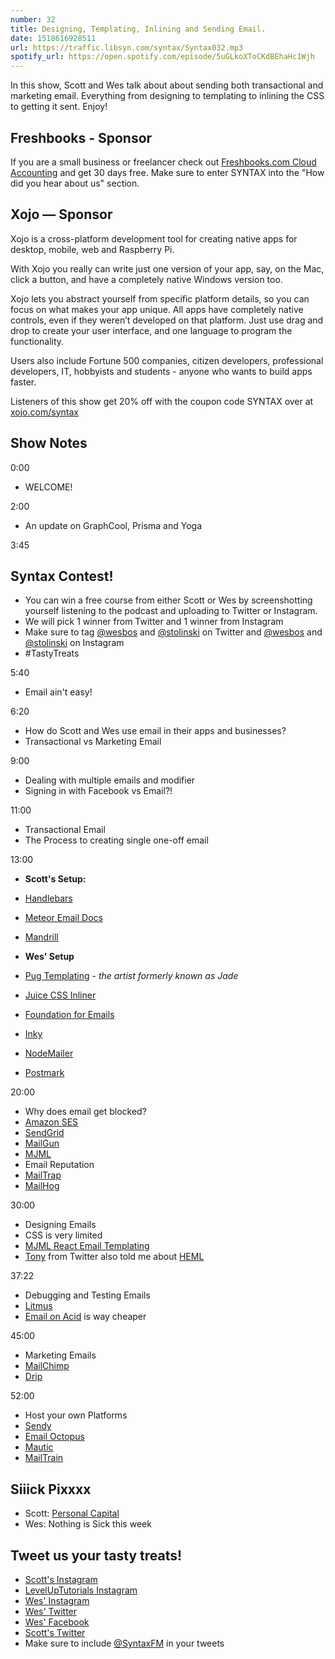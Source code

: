 ```yaml
---
number: 32
title: Designing, Templating, Inlining and Sending Email.
date: 1518616928511
url: https://traffic.libsyn.com/syntax/Syntax032.mp3
spotify_url: https://open.spotify.com/episode/5uGLkoXToCKdBEhaHc1Wjh
---
```


In this show, Scott and Wes talk about about sending both transactional and marketing email. Everything from designing to templating to inlining the CSS to getting it sent. Enjoy!

## Freshbooks - Sponsor

If you are a small business or freelancer check out [Freshbooks.com Cloud Accounting](https://freshbooks.com/syntax) and get 30 days free. Make sure to enter SYNTAX into the "How did you hear about us" section.

## Xojo — Sponsor

Xojo is a cross-platform development tool for creating native apps for desktop, mobile, web and Raspberry Pi.

With Xojo you really can write just one version of your app, say, on the Mac, click a button, and have a completely native Windows version too.

Xojo lets you abstract yourself from specific platform details, so you can focus on what makes your app unique. All apps have completely native controls, even if they weren’t developed on that platform. Just use drag and drop to create your user interface, and one language to program the functionality.

Users also include Fortune 500 companies, citizen developers, professional developers, IT, hobbyists and students - anyone who wants to build apps faster.

Listeners of this show get 20% off with the coupon code SYNTAX over at [xojo.com/syntax](http://xojo.com/syntax)

## Show Notes

0:00

* WELCOME!

2:00

* An update on GraphCool, Prisma and Yoga

3:45

##  Syntax Contest!

* You can win a free course from either Scott or Wes by screenshotting yourself listening to the podcast and uploading to Twitter or Instagram.
* We will pick 1 winner from Twitter and 1 winner from Instagram
* Make sure to tag [@wesbos](https://twitter.com/wesbos) and [@stolinski](https://twitter.com/stolinski) on Twitter and [@wesbos](https://instagram.com/wesbos) and [@stolinski](https://instagram.com/stolinski) on Instagram
* \#TastyTreats

5:40
* Email ain't easy!


6:20

* How do Scott and Wes use email in their apps and businesses?
* Transactional vs Marketing Email

9:00

* Dealing with multiple emails and modifier
* Signing in with Facebook vs Email?!

11:00

* Transactional Email
* The Process to creating single one-off email

13:00

* **Scott's Setup:**
* [Handlebars](http://handlebarsjs.com/)
* [Meteor Email Docs](https://docs.meteor.com/api/email.html)
* [Mandrill](https://www.mandrill.com/)

* **Wes' Setup**
* [Pug Templating](https://pugjs.org/api/getting-started.html) - _the artist formerly known as Jade_
* [Juice CSS Inliner](https://www.npmjs.com/package/juice)
* [Foundation for Emails](https://foundation.zurb.com/emails/email-templates.html)
* [Inky](https://github.com/zurb/inky)
* [NodeMailer](https://nodemailer.com/about/)
* [Postmark](https://postmarkapp.com)


20:00

* Why does email get blocked?
* [Amazon SES](https://aws.amazon.com/ses/)
* [SendGrid](https://sendgrid.com/)
* [MailGun](https://www.mailgun.com/)
* [MJML](https://mjml.io/)
* Email Reputation
* [MailTrap](https://mailtrap.io/)
* [MailHog](https://github.com/mailhog/MailHog)

30:00

* Designing Emails
* CSS is very limited
* [MJML React Email Templating](https://mjml.io/)
* [Tony](https://twitter.com/TonyRanieri/status/963591591159099393) from Twitter also told me about [HEML](https://heml.io/)

37:22

* Debugging and Testing Emails
* [Litmus](http://litmus.com/)
* [Email on Acid](https://www.emailonacid.com/) is way cheaper


45:00

* Marketing Emails
* [MailChimp](http://mailchimp.com/)
* [Drip](https://getdrip.com)

52:00

* Host your own Platforms
* [Sendy](https://sendy.co/)
* [Email Octopus](https://emailoctopus.com/)
* [Mautic](http://mautic.org/)
* [MailTrain](https://github.com/Mailtrain-org/mailtrain)

## Siiick Pixxxx
* Scott: [Personal Capital](https://www.personalcapital.com/)
* Wes: Nothing is Sick this week

## Tweet us your tasty treats!

* [Scott's Instagram](https://www.instagram.com/stolinski/)
* [LevelUpTutorials Instagram](https://www.instagram.com/LevelUpTutorials/)
* [Wes' Instagram](https://www.instagram.com/wesbos/)
* [Wes' Twitter](https://twitter.com/wesbos)
* [Wes' Facebook](https://www.facebook.com/wesbos.developer)
* [Scott's Twitter](https://twitter.com/stolinski)
* Make sure to include [@SyntaxFM](https://twitter.com/SyntaxFM) in your tweets
